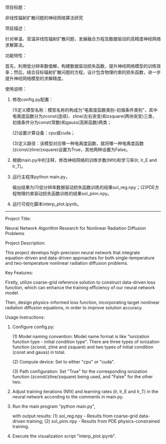 项目标题：

非线性辐射扩散问题的神经网络算法研究

项目描述：

针对单温、双温非线性辐射扩散问题，发展融合方程及数据驱动的高精度神经网络求解算法。

功能特性：

首先，利用低分辨率数值解，构建数据驱动损失函数，提升神经网络模型的训练效率；然后，结合目标辐射扩散问题的方程，设计包含物理约束的损失函数，进一步提升神经网络模型的求解精度。

使用说明：

1. 修改config.py配置：
   
   (1)定义模型名称：模型名称的构成为"电离度函数类别-初值条件类别"，其中电离度函数分为zconst(连续)、zline(左右突变)和zsquare(两块突变)三类，初值条件分为const(常数)和gauss(高斯函数)两类；

   (2)设置计算设备：cpu或cuda；

   (3)定义路径：该模型对应哪一种电离度函数，就将哪一种电离度函数(zconst/zline/zsquare)设置为True，其他两种设置为False。

2. 根据main.py中的注释，修改神经网络的训练步数(Nfit)和学习率(lr, lr_E and lr_T)。

3. 运行主程序python main.py，

   输出结果为(1)低分辨率数据驱动损失函数训练的结果sol_reg.npy；(2)PDE方程物理约束驱动损失函数训练的结果sol_pinn.npy。

5. 运行可视化脚本interp_plot.ipynb。

-----------------------------------------------------------------------------------------------------------------------------

Project Title:

Neural Network Algorithm Research for Nonlinear Radiation Diffusion Problems

Project Description:

This project develops high-precision neural network that integrate equation-driven and data-driven approaches for both single-temperature and two-temperature nonlinear radiation diffusion problems.

Key Features:

Firstly, utilize coarse-grid reference solution to construct data-driven loss function, which can enhance the training efficiency of our neural network model.

Then, design physics-informed loss function, incorporating target nonlinear radiation diffusion equations, in order to improve solution accuracy.

Usage Instructions:

1. Configure config.py:

   (1) Model naming convention: Model name format is like "ionization function type - initial condition type". There are three types of ionization function (zconst, zline and zsquare) and two types of initial condition (const and gauss) in total.

   (2) Compute device: Set to either "cpu" or "cuda".

   (3) Path configuration: Set "True" for the corresponding ionization function (zconst/zline/zsquare) being used, and "False" for the other two.

2. Adjust training iterations (Nfit) and learning rates (lr, lr_E and lr_T) in the neural network according to the comments in main.py.

3. Run the main program "python main.py",

   with output results: (1) sol_reg.npy - Results from coarse-grid data-driven training; (2) sol_pinn.npy - Results from PDE physics-constrained training.

4. Execute the visualization script "interp_plot.ipynb".
